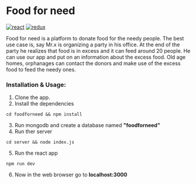 Food for need
============================
[![react](https://img.shields.io/badge/react-v15.4.2-blue.svg)](https://github.com/facebook/react)
[![redux](https://img.shields.io/badge/redux-v3.6.0-orange.svg)](http://redux.js.org/docs/introduction/)

Food for need is a platform to donate food for the needy people.
The best use case is, say Mr.x is organizing a party in his office. At the end of the party he realizes that food is in excess and it can feed around 20 people. He can use our app and put on an information about the excess food. Old age homes, orphanages can contact the donors and make use of the excess food to feed the needy ones.

### Installation & Usage:
1) Clone the app.
2) Install the dependencies
```
cd foodforneed && npm install
```
3) Run mongodb and create a database named **"foodforneed"**
4) Run ther server
```
cd server && node index.js
```
5) Run the react app
```
npm run dev
```
6) Now in the web browser go to **localhost:3000**
